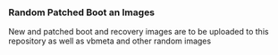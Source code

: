 ### Random Patched Boot an Images
New and patched boot and recovery images are to be uploaded to this repository as well as vbmeta and other random images
